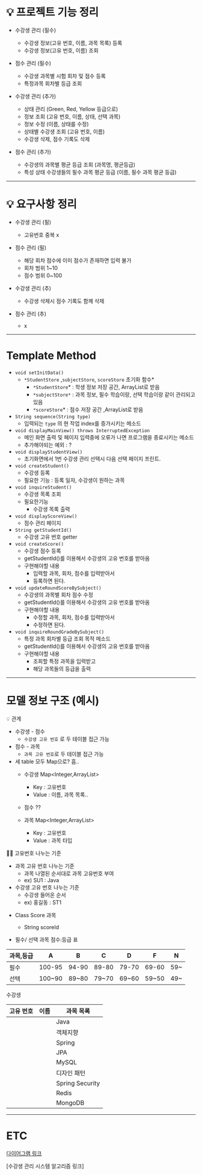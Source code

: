# 💡 프로젝트 기능 정리

- 수강생 관리 (필수)
    - 수강생 정보(고유 번호, 이름, 과목 목록) 등록
    - 수강생 정보(고유 번호, 이름) 조회
- 점수 관리 (필수)
    - 수강생 과목별 시험 회차 및 점수 등록
    - 특정과목 회차별 등급 조회

- 수강생 관리 (추가)
    - 상태 관리 (Green, Red, Yellow 등급으로)
    - 정보 조회 (고유 번호, 이름, 상태, 선택 과목)
    - 정보 수정 (이름, 상태를 수정)
    - 상태별 수강생 조회 (고유 번호, 이름)
    - 수강생 삭제, 점수 기록도 삭제
- 점수 관리 (추가)
    - 수강생의 과목별 평균 등급 조회 (과목명, 평균등급)
    - 특성 상태 수강생들의 필수 과목 평균 등급 (이름, 필수 과목 평균 등급)

---
# 💡 요구사항 정리

- 수강생 관리 (필)
    - 고유번호 중복 x
- 점수 관리 (필)
    - 해당 회차 점수에 이미 점수가 존재하면 입력 불가
    - 회차 범위 1~10
    - 점수 범위 0~100



- 수강생 관리 (추)
    - 수강생 삭제시 점수 기록도 함께 삭제
- 점수 관리 (추)
    - x


---

# Template Method

- `void setInitData()`
    - `*StudentStore` ,`subjectStore`, `scoreStore`  초기화 함수*
        - `*StudentStore`* : 학생 정보 저장 공간, ArrayList로 받음
        - `*subjectStore*` : 과목 정보, 필수 학습이랑, 선택 학습이랑 같이 관리되고있음
        - `*scoreStore`*  : 점수 저장 공간 ,ArrayList로 받음
- `String sequence(String type)`
    - 입력되는 `type` 의 현 작업 index를 증가시키는 메소드
- `void displayMainView() throws InterruptedException`
    - 메인 화면 출력 및 페이지 입력중에 오류가 나면 프로그램을 종료시키는 메소드
    - 추가해야되는 예외 : ?
- `void displayStudentView()`
    - 초기화면에서 1번 수강생 관리 선택시 다음 선택 페이지 프린트.
- `void createStudent()`
    - 수강생 등록
    - 필요한 기능 : 등록 일자, 수강생이 원하는 과목
- `void inquireStudent()`
    - 수강생 목록 조회
    - 필요한기능
        - 수강생 목록 출력
- `void displayScoreView()`
    - 점수 관리 페이지
- `String getStudentId()`
    - 수강생 고유 번호 getter
- `void createScore()`
    - 수강생 점수 등록
    - getStudentId()를 이용해서 수강생의 고유 번호를 받아옴
    - 구현해야할 내용
        - 입력할 과목, 회차, 점수를 입력받아서
        - 등록하면 된다.
- `void updateRoundScoreBySubject()`
    - 수강생의 과목별 회차 점수 수정
    - getStudentId()를 이용해서 수강생의 고유 번호를 받아옴
    - 구현해야할 내용
        - 수정할 과목, 회차, 점수를 입력받아서
        - 수정하면 된다.
- `void inquireRoundGradeBySubject()`
    - 특정 과목 회차별 등급 조회 목적 메소드
    - getStudentId()를 이용해서 수강생의 고유 번호를 받아옴
    - 구현해야할 내용
        - 조회할 특정 과목을 입력받고
        - 해당 과목들의 등급을 출력

---

# 모델 정보 구조 (예시)


<aside>
💡 관계

- 수강생 - 점수
    - `수강생 고유 번호` 로 두 테이블 접근 가능
- 점수 - 과목
    - `과목 고유 번호`로 두 테이블 접근 가능
- 세 table 모두 Map으로? 흠..
    - 수강생
      Map<Integer,ArrayList<String>>
        - Key : 고유번호
        - Value : 이름, 과목 목록..
    - 점수
      ??

    - 과목
      Map<Integer,ArrayList<String>>
        - Key : 고유번호
        - Value : 과목 타입
</aside>

<aside>
🙏🏻 고유번호 나누는 기준

- 과목 고유 번호 나누는 기준
    - 과목 나열된 순서대로 과목 고유번호 부여
    - ex) SU1 : Java
- 수강생 고유 번호 나누는 기준
    - 수강생 들어온 순서
    - ex) 홍길동 : ST1
</aside>

- Class Score 과목
    - String scoreId

- 필수/ 선택 과목 점수:등급 표

| 과목,등급 | A | B | C | D | F | N |
| --- | --- | --- | --- | --- | --- | --- |
| 필수 | 100-95 | 94-90 | 89-80 | 79-70 | 69-60 | 59~ |
| 선텍 | 100~90 | 89~80 | 79~70 | 69~60 | 59~50 | 49~ |

수강생

| 고유 번호 | 이름 | 과목 목록 |
| --- | --- | --- |
|  |  | Java |
|  |  | 객체지향 |
|  |  | Spring |
|  |  | JPA |
|  |  | MySQL |
|  |  | 디자인 패턴 |
|  |  | Spring Security |
|  |  | Redis |
|  |  | MongoDB |

---
# ETC

[다이어그램 링크](https://drive.google.com/file/d/1E_w3Wfiswu1zd-VvQwfa93AKxKGgSiWM/view?usp=sharing)

[수강생 관리 시스템 알고리즘 링크][ ](https://viewer.diagrams.net/?tags=%7B%7D&lightbox=1&highlight=0000ff&edit=_blank&layers=1&nav=1#G1sHl-hTHME85ysMAyyFFidM66dpoh-IQy)


